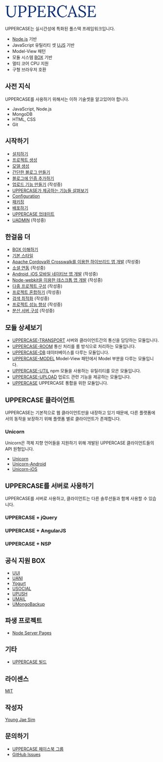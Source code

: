 # ![ScreenShot](https://raw.githubusercontent.com/Hanul/UPPERCASE/master/LOGO.png)
UPPERCASE는 실시간성에 특화된 풀스택 프레임워크입니다.
* [Node.js](http://nodejs.org) 기반
* JavaScript 유틸리티 셋 [UJS](DOC/UJS.md) 기반
* Model-View 패턴
* 모듈 시스템 [BOX](https://github.com/Hanul/UJS/blob/master/DOC/KR/UJS-COMMON.md#box) 기반
* 멀티 코어 CPU 지원
* 구형 브라우저 호환

## 사전 지식
UPPERCASE를 사용하기 위해서는 이하 기술셋을 알고있어야 합니다.
* JavaScript, Node.js
* MongoDB
* HTML, CSS
* Git

## 시작하기
* [설치하기](DOC/INSTALL.md)
* [프로젝트 생성](DOC/CREATE_PROJECT.md)
* [모델 생성](DOC/CREATE_MODEL.md)
* [간단한 블로그 만들기](DOC/MAKE_BLOG.md)
* [블로그에 인증 추가하기](DOC/ADD_AUTH_TO_BLOG.md)
* [업로드 기능 만들기](DOC/UPLOAD.md) (작성중)
* [UPPERCASE가 제공하는 기능들 살펴보기](DOC/OVERVIEW.md)
* [Configuration](DOC/CONFIG.md)
* [패키징](DOC/PACK.md)
* [배포하기](DOC/DEPLOY.md)
* [UPPERCASE 업데이트](DOC/UPDATE.md)
* [UADMIN](DOC/UADMIN.md) (작성중)

## 한걸음 더
* [BOX 이해하기](DOC/BOX.md)
* [기본 스타일](DOC/BASE_STYLE.md)
* [Apache Cordova와 Crosswalk를 이용한 하이브리드 앱 개발](DOC/CORDOVA.md) (작성중)
* [소셜 연동](DOC/SOCIAL.md) (작성중)
* [Android, iOS 모바일 네이티브 앱 개발](DOC/MOBILE_NATIVE.md) (작성중)
* [Node-webkit을 이용한 데스크톱 앱 개발](DOC/NODE_WEBKIT.md) (작성중)
* [다중 프로젝트 구성](DOC/MULTI_PROJECT.md) (작성중)
* [프로젝트 혼합하기](DOC/MIX_PROJECT.md) (작성중)
* [검색 최적화](DOC/SEO.md) (작성중)
* [프로젝트 성능 향상](DOC/SPEED_UP.md) (작성중)
* [분산 서버 구성](DOC/CLUSTERING.md) (작성중)

## 모듈 상세보기
* [UPPERCASE-TRANSPORT](DOC/UPPERCASE-TRANSPORT.md) 서버와 클라이언트간의 통신을 담당하는 모듈입니다.
* [UPPERCASE-ROOM](DOC/UPPERCASE-ROOM.md) 통신 처리를 룸 방식으로 처리하는 모듈입니다.
* [UPPERCASE-DB](DOC/UPPERCASE-DB.md) 데이터베이스를 다루는 모듈입니다.
* [UPPERCASE-MODEL](DOC/UPPERCASE-MODEL.md) Model-View 패턴에서 Model 부분을 다루는 모듈입니다.
* [UPPERCASE-UTIL](DOC/UPPERCASE-UTIL.md) npm 모듈을 사용하는 유틸리티를 모은 모듈입니다.
* [UPPERCASE-UPLOAD](DOC/UPPERCASE-UPLOAD.md) 업로드 관련 기능을 제공하는 모듈입니다.
* [UPPERCASE](DOC/UPPERCASE.md) UPPERCASE 통합을 위한 모듈입니다.

## UPPERCASE 클라이언트
UPPERCASE는 기본적으로 웹 클라이언트만을 내장하고 있기 때문에, 다른 플랫폼에서의 동작을 보장하기 위해 플랫폼 별로 클라이언트가 존재합니다.

### Unicorn
Unicorn은 객체 지향 언어들을 지원하기 위해 개발된 UPPERCASE 클라이언트들의 API 원형입니다.
- [Unicorn](https://github.com/Hanul/Unicorn)
- [Unicorn-Android](https://github.com/Hanul/Unicorn-Android)
- [Unicorn-iOS](https://github.com/Hanul/Unicorn-iOS)

## UPPERCASE를 서버로 사용하기
UPPERCASE를 서버로 사용하고, 클라이언트는 다른 솔루션들과 함께 사용할 수 있습니다.

### UPPERCASE + jQuery

### UPPERCASE + AngularJS

### UPPERCASE + NSP

## 공식 지원 BOX
- [UUI](https://github.com/Hanul/UUI)
- [UANI](https://github.com/Hanul/UANI)
- [Yogurt](https://github.com/Hanul/Yogurt)
- [USOCIAL](https://github.com/Hanul/USOCIAL)
- [UPUSH](https://github.com/Hanul/UPUSH)
- [UMAIL](https://github.com/Hanul/UMAIL)
- [UMongoBackup](https://github.com/Hanul/UMongoBackup)

## 파생 프로젝트
- [Node Server Pages](https://github.com/Hanul/NSP)

## 기타
* [UPPERCASE 빌드](DOC/BUILD.md)

## 라이센스
[MIT](LICENSE)

## 작성자
[Young Jae Sim](https://github.com/Hanul)

## 문의하기
* [UPPERCASE 페이스북 그룹](https://www.facebook.com/groups/uppercase/)
* [GitHub Issues](https://github.com/Hanul/UPPERCASE/issues)
